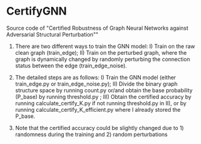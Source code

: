 # CertifyGNN
Source code of "Certified Robustness of Graph Neural Networks against Adversarial Structural Perturbation""

1. There are two different ways to train the GNN model: 
I) Train on the raw clean graph (train_edge); 
II) Train on the perturbed graph, where the graph is dynamically changed by randomly perturbing the connection status between the edge (train_edge_noise).  

2. The detailed steps are as follows: 
I) Train the GNN model (either train_edge.py or train_edge_noise.py); 
II) Divide the binary graph structure space by running count.py or/and obtain the base probability (P_base) by running threshold.py ; 
III)  Obtain the certified accuracy by running calculate_certify_K.py if not running threshold.py in II), or by running calculate_certify_K_efficient.py where I already stored the P_base.   
 
3. Note that the certified accuracy could be slightly changed due to 1) randomness during the training and 2) random perturbations
 
